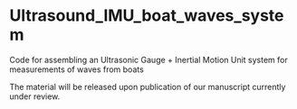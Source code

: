 # Ultrasound_IMU_boat_waves_system

Code for assembling an Ultrasonic Gauge + Inertial Motion Unit system for measurements of waves from boats

The material will be released upon publication of our manuscript currently under review.

